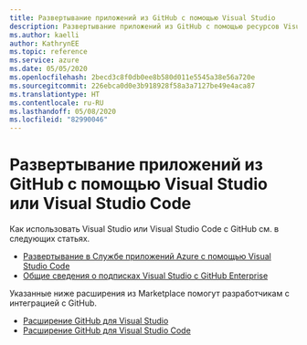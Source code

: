 ```yaml
---
title: Развертывание приложений из GitHub с помощью Visual Studio
description: Развертывание приложений из GitHub с помощью ресурсов Visual Studio и Visual Studio Code
ms.author: kaelli
author: KathrynEE
ms.topic: reference
ms.service: azure
ms.date: 05/05/2020
ms.openlocfilehash: 2becd3c8f0db0ee8b580d011e5545a38e56a720e
ms.sourcegitcommit: 226ebca0d0e3b918928f58a3a7127be49e4aca87
ms.translationtype: HT
ms.contentlocale: ru-RU
ms.lasthandoff: 05/08/2020
ms.locfileid: "82990046"
---
```

# <a name="use-visual-studio-or-visual-studio-code-to-deploy-apps-from-github"></a>Развертывание приложений из GitHub с помощью Visual Studio или Visual Studio Code 

Как использовать Visual Studio или Visual Studio Code с GitHub см. в следующих статьях.  

- [Развертывание в Службе приложений Azure с помощью Visual Studio Code](https://docs.microsoft.com/azure/devops/pipelines/targets/deploy-to-azure-vscode)  
- [Общие сведения о подписках Visual Studio с GitHub Enterprise](https://docs.microsoft.com/visualstudio/subscriptions/access-github)  

Указанные ниже расширения из Marketplace помогут разработчикам с интеграцией с GitHub. 

- [Расширение GitHub для Visual Studio](https://visualstudio.github.com/)  
- [Расширение GitHub для Visual Studio Code](https://vscode.github.com/) 